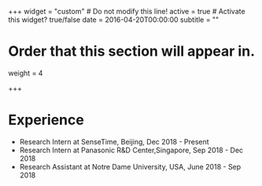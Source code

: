 +++
widget = "custom"  # Do not modify this line!
active = true  # Activate this widget? true/false
date = 2016-04-20T00:00:00
subtitle = ""

# Order that this section will appear in.
weight = 4



+++

# Experience


* Research Intern at SenseTime, Beijing, Dec 2018 - Present
* Research Intern at Panasonic R&D Center,Singapore, Sep 2018 - Dec 2018 
* Research Assistant at Notre Dame University, USA, June 2018 - Sep 2018  
